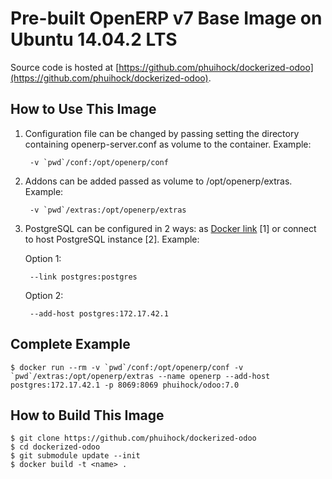 # Pre-built OpenERP v7 Base Image on Ubuntu 14.04.2 LTS
Source code is hosted at [https://github.com/phuihock/dockerized-odoo](https://github.com/phuihock/dockerized-odoo).

## How to Use This Image
1. Configuration file can be changed by passing setting the directory containing openerp-server.conf as volume to the container. Example:

		-v `pwd`/conf:/opt/openerp/conf

1. Addons can be added passed as volume to /opt/openerp/extras. Example:

		-v `pwd`/extras:/opt/openerp/extras

1. PostgreSQL can be configured in 2 ways: as [Docker link](https://docs.docker.com/userguide/dockerlinks/) [1] or connect to host PostgreSQL instance [2]. Example:

	Option 1:

		--link postgres:postgres

	Option 2:

		--add-host postgres:172.17.42.1

## Complete Example

	$ docker run --rm -v `pwd`/conf:/opt/openerp/conf -v `pwd`/extras:/opt/openerp/extras --name openerp --add-host postgres:172.17.42.1 -p 8069:8069 phuihock/odoo:7.0

## How to Build This Image

	$ git clone https://github.com/phuihock/dockerized-odoo
	$ cd dockerized-odoo
	$ git submodule update --init
	$ docker build -t <name> .
